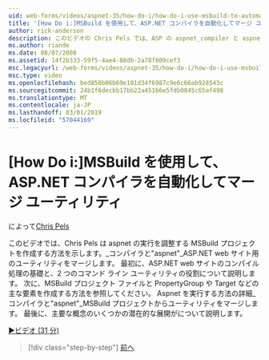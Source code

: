 ```yaml
---
uid: web-forms/videos/aspnet-35/how-do-i/how-do-i-use-msbuild-to-automate-the-aspnet-compiler-and-merge-utilities
title: '[How Do i:]MSBuild を使用して、ASP.NET コンパイラを自動化してマージ ユーティリティ |Microsoft Docs'
author: rick-anderson
description: このビデオの Chris Pels では、ASP の aspnet_compiler と aspnet_merge ユーティリティの実行を調整する MSBuild プロジェクトを作成する方法を示します.
ms.author: riande
ms.date: 08/07/2008
ms.assetid: 14f2b333-59f5-4ae4-88db-2a78f809cef3
msc.legacyurl: /web-forms/videos/aspnet-35/how-do-i/how-do-i-use-msbuild-to-automate-the-aspnet-compiler-and-merge-utilities
msc.type: video
ms.openlocfilehash: bed850b06b69e101d34f6987c9e6c66ab928543c
ms.sourcegitcommit: 24b1f6decbb17bb22a45166e5fdb0845c65af498
ms.translationtype: MT
ms.contentlocale: ja-JP
ms.lasthandoff: 03/01/2019
ms.locfileid: "57044169"
---
```

<a name="how-do-i-use-msbuild-to-automate-the-aspnet-compiler-and-merge-utilities"></a>[How Do i:]MSBuild を使用して、ASP.NET コンパイラを自動化してマージ ユーティリティ
====================
によって[Chris Pels](https://twitter.com/chrispels)

このビデオでは、Chris Pels は aspnet の実行を調整する MSBuild プロジェクトを作成する方法を示します。\_コンパイラと"aspnet"\_ASP.NET web サイト用のユーティリティをマージします。 最初に、ASP.NET web サイトのコンパイル処理の基礎と、2 つのコマンド ライン ユーティリティの役割について説明します。 次に、MSBuild プロジェクト ファイルと PropertyGroup や Target などの主な要素を作成する方法を参照してください。 Aspnet を実行する方法の詳細\_コンパイラと"aspnet"\_MSBuild プロジェクトからユーティリティをマージします。 最後に、主要な概念のいくつかの潜在的な展開がについて説明します。

[&#9654;ビデオ (31 分)](https://channel9.msdn.com/Blogs/ASP-NET-Site-Videos/how-do-i-use-msbuild-to-automate-the-aspnet-compiler-and-merge-utilities)

> [!div class="step-by-step"]
> [前へ](how-do-i-serialize-a-graph-with-the-entity-framework.md)
